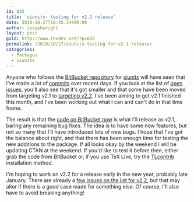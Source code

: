 ```yaml
---
id: 835
title: 'siunitx: testing for v2.1 release'
date: 2010-10-27T18:45:34+00:00
author: josephwright
layout: post
guid: http://www.texdev.net/?p=835
permalink: /2010/10/27/siunitx-testing-for-v2-1-release/
categories:
  - Packages
  - siunitx
---
```

Anyone who follows the <a href="http://bitbucket.org/josephwright/siunitx/">BitBucket repository</a> for <a title="A comprehensive (SI) units package" href="http://ctan.org/pkg/siunitx">siunitx</a> will have seen that I've made a lot of <a href="http://bitbucket.org/josephwright/siunitx/changesets">commits</a> over recent days. If you look at the list of <a href="http://bitbucket.org/josephwright/siunitx/issues?status=new&amp;status=open">open issues</a>, you'll also see that it's got smaller and that some have been moved from targeting v2.1 to <a href="http://bitbucket.org/josephwright/siunitx/issues?status=new&amp;status=open&amp;milestone=v2.2">targeting v2.2</a>. I've been aiming to get v2.1 finished this month, and I've been working out what I can and can't do in that time frame.

The result is that the <a href="http://bitbucket.org/josephwright/siunitx/src/tip/siunitx.dtx">code on BitBucket now</a> is what I'll release as v2.1, baring any remaining bug fixes. The idea is to have some new features, but not so many that I'll have introduced lots of new bugs. I hope that I've got the balance about right, and that there has been enough time for testing the new additions to the package. If all looks okay by the weekend I will be updating CTAN at the weekend. If you'd like to test it before then, either grab the code from BitBucket or, if you use TeX Live, try the <a href="http://tlcontrib.metatex.org/">TLcontrib</a> installation method.

I'm hoping to work on v2.2 for a release early in the new year, probably late January. There are already a <a href="http://bitbucket.org/josephwright/siunitx/issues?status=new&amp;status=open&amp;milestone=v2.2">few issues on the list for v2.2</a>, but that may alter if there is a good case made for something else. Of course, I'll also have to avoid breaking anything!
